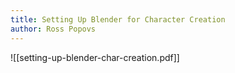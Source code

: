 ```yaml
---
title: Setting Up Blender for Character Creation
author: Ross Popovs
---
```

![[setting-up-blender-char-creation.pdf]]